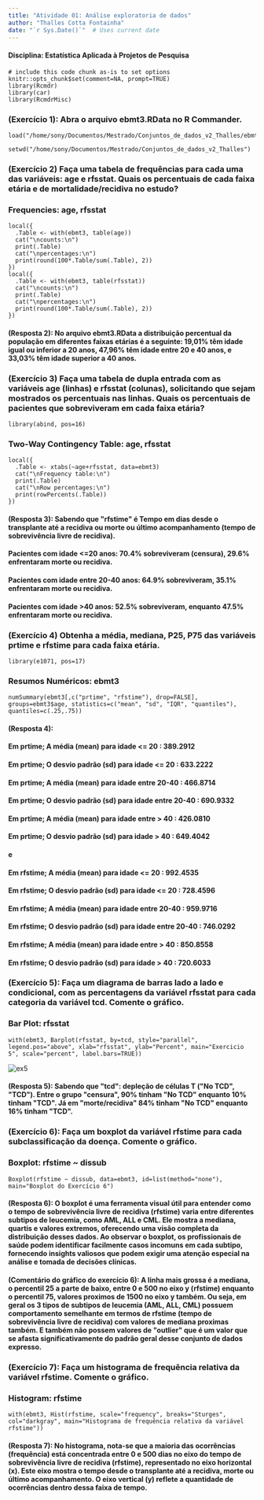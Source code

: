 ```yaml
---
title: "Atividade 01: Análise exploratoria de dados"
author: "Thalles Cotta Fontainha"
date: "`r Sys.Date()`"  # Uses current date
---
```

#### Disciplina: Estatística Aplicada à Projetos de Pesquisa

<!-- 
You can edit this R Markdown document, for example to explain what you're
doing and to draw conclusions from your data analysis. 

Auto-generated section titles, typically preceded by ###, can also be edited. 

It's generally not a good idea to edit the R code that the R Commander writes, 
but you can freely edit between (not within) R "code blocks." Each R code
block starts with ```{r} and ends with ```.
-->


```{r echo=FALSE, message=FALSE}
# include this code chunk as-is to set options
knitr::opts_chunk$set(comment=NA, prompt=TRUE)
library(Rcmdr)
library(car)
library(RcmdrMisc)
```

### (Exercício 1): Abra o arquivo ebmt3.RData no R Commander.

```{r}
load("/home/sony/Documentos/Mestrado/Conjuntos_de_dados_v2_Thalles/ebmt3.RData")
```


```{r}
setwd("/home/sony/Documentos/Mestrado/Conjuntos_de_dados_v2_Thalles")
```





### (Exercício 2) Faça uma tabela de frequências para cada uma das variáveis: age e rfsstat. Quais os percentuais de cada faixa etária e de mortalidade/recidiva no estudo?

### Frequencies: age, rfsstat
```{r}
local({
  .Table <- with(ebmt3, table(age))
  cat("\ncounts:\n")
  print(.Table)
  cat("\npercentages:\n")
  print(round(100*.Table/sum(.Table), 2))
})
local({
  .Table <- with(ebmt3, table(rfsstat))
  cat("\ncounts:\n")
  print(.Table)
  cat("\npercentages:\n")
  print(round(100*.Table/sum(.Table), 2))
})
```

#### (Resposta 2): No arquivo ebmt3.RData a distribuição percentual da população em diferentes faixas etárias é a seguinte: 19,01% têm idade igual ou inferior a 20 anos, 47,96% têm idade entre 20 e 40 anos, e 33,03% têm idade superior a 40 anos.


### (Exercício 3) Faça uma tabela de dupla entrada com as variáveis age (linhas) e rfsstat (colunas), solicitando que sejam mostrados os percentuais nas linhas. Quais os percentuais de pacientes que sobreviveram em cada faixa etária? 



```{r}
library(abind, pos=16)
```



### Two-Way Contingency Table: age, rfsstat
```{r}
local({
  .Table <- xtabs(~age+rfsstat, data=ebmt3)
  cat("\nFrequency table:\n")
  print(.Table)
  cat("\nRow percentages:\n")
  print(rowPercents(.Table))
})
```

#### (Resposta 3): Sabendo que "rfstime" é Tempo em dias desde o transplante até a recidiva ou morte ou último acompanhamento (tempo de sobrevivência livre de recidiva). 
#### Pacientes com idade <=20 anos: 70.4% sobreviveram (censura), 29.6% enfrentaram morte ou recidiva.
#### Pacientes com idade entre 20-40 anos: 64.9% sobreviveram, 35.1% enfrentaram morte ou recidiva.
#### Pacientes com idade >40 anos: 52.5% sobreviveram, enquanto 47.5% enfrentaram morte ou recidiva.


### (Exercício 4) Obtenha a média, mediana, P25, P75 das variáveis prtime e rfstime para cada faixa etária.

```{r}
library(e1071, pos=17)
```

### Resumos Numéricos: ebmt3
```{r}
numSummary(ebmt3[,c("prtime", "rfstime"), drop=FALSE], groups=ebmt3$age, statistics=c("mean", "sd", "IQR", "quantiles"), quantiles=c(.25,.75))
```

#### (Resposta 4): 
#### Em prtime; A média (mean) para idade <= 20 : 389.2912  
#### Em prtime; O desvio padrão (sd) para idade <= 20 : 633.2222  
#### Em prtime; A média (mean) para idade entre 20-40 : 466.8714  
#### Em prtime; O desvio padrão (sd) para idade entre 20-40 : 690.9332  
#### Em prtime; A média (mean) para idade entre > 40 : 426.0810  
#### Em prtime; O desvio padrão (sd) para idade > 40 : 649.4042  
#### e  
#### Em rfstime; A média (mean) para idade <= 20 : 992.4535  
#### Em rfstime; O desvio padrão (sd) para idade <= 20 : 728.4596  
#### Em rfstime; A média (mean) para idade entre 20-40 : 959.9716  
#### Em rfstime; O desvio padrão (sd) para idade entre 20-40 : 746.0292  
#### Em rfstime; A média (mean) para idade entre > 40 : 850.8558  
#### Em rfstime; O desvio padrão (sd) para idade > 40 : 720.6033  



### (Exercício 5): Faça um diagrama de barras lado a lado e condicional, com as percentagens da variável rfsstat para cada categoria da variável tcd. Comente o gráfico.


### Bar Plot: rfsstat
```{r}
with(ebmt3, Barplot(rfsstat, by=tcd, style="parallel", legend.pos="above", xlab="rfsstat", ylab="Percent", main="Exercicio 5", scale="percent", label.bars=TRUE))
```
![ex5](figure/ex5.png)

#### (Resposta 5): Sabendo que "tcd": depleção de células T ("No TCD", "TCD"). Entre o grupo "censura", 90% tinham "No TCD" enquanto 10% tinham "TCD". Já em "morte/recidiva" 84% tinham "No TCD" enquanto 16% tinham "TCD".


### (Exercício 6): Faça um boxplot da variável rfstime para cada subclassificação da doença. Comente o gráfico.

### Boxplot: rfstime ~ dissub
```{r}
Boxplot(rfstime ~ dissub, data=ebmt3, id=list(method="none"), main="Boxplot do Exercício 6")
```


#### (Resposta 6): O boxplot é uma ferramenta visual útil para entender como o tempo de sobrevivência livre de recidiva (rfstime) varia entre diferentes subtipos de leucemia, como AML, ALL e CML. Ele mostra a mediana, quartis e valores extremos, oferecendo uma visão completa da distribuição desses dados. Ao observar o boxplot, os profissionais de saúde podem identificar facilmente casos incomuns em cada subtipo, fornecendo insights valiosos que podem exigir uma atenção especial na análise e tomada de decisões clínicas.

#### (Comentário do gráfico do exercício 6): A linha mais grossa é a mediana, o percentil 25 a parte de baixo, entre 0 e 500 no eixo y (rfstime) enquanto o percentil 75, valores proximos de 1500 no eixo y também. Ou seja, em geral os 3 tipos de subtipos de leucemia (AML, ALL, CML) possuem comportamento semelhante em termos de rfstime (tempo de sobrevivência livre de recidiva) com valores de mediana proximas também. E também não possem valores de "outlier" que é um valor que se afasta significativamente do padrão geral desse conjunto de dados expresso.


### (Exercício 7): Faça um histograma de frequência relativa da variável rfstime. Comente o gráfico.


### Histogram: rfstime
```{r}
with(ebmt3, Hist(rfstime, scale="frequency", breaks="Sturges", col="darkgray", main="Histograma de frequência relativa da variável rfstime"))
```


#### (Resposta 7): No histograma, nota-se que a maioria das ocorrências (frequência) está concentrada entre 0 e 500 dias no eixo do tempo de sobrevivência livre de recidiva (rfstime), representado no eixo horizontal (x). Este eixo mostra o tempo desde o transplante até a recidiva, morte ou último acompanhamento. O eixo vertical (y) reflete a quantidade de ocorrências dentro dessa faixa de tempo. 

